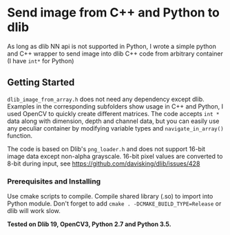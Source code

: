 # Send image from C++ and Python to dlib

As long as dlib NN api is not supported in Python, I wrote a simple python and C++ wrapper to send image into dlib C++ code from arbitrary container (I have `int*` for Python)

## Getting Started

`dlib_image_from_array.h` does not need any dependency except dlib. Examples in the corresponding subfolders show usage in C++ and Python, I used OpenCV to quickly create different matrices. The code accepts `int *` data along with dimension, depth and channel data, but you can easily use any peculiar container by modifying variable types and `navigate_in_array()` function. <br />

The code is based on Dlib's `png_loader.h` and does not support 16-bit image data except non-alpha grayscale. 16-bit pixel values are converted to 8-bit during input, see https://github.com/davisking/dlib/issues/428

### Prerequisites and Installing

Use cmake scripts to compile. Compile shared library (.so) to import into Python module. Don't forget to add `cmake . -DCMAKE_BUILD_TYPE=Release` or dlib will work slow.<b /> 

Tested on Dlib 19, OpenCV3, Python 2.7 and Python 3.5.



